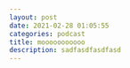 ```yaml
---
layout: post
date: 2021-02-28 01:05:55
categories: podcast
title: mooooooooooo
description: sadfasdfasdfasd
---
```

